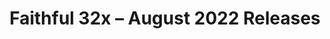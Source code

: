 ---
layout: post
title: Faithful 32x – August 2022 Releases
permalink: /faithful32x/R2
header-img: https://database.faithfulpack.net/images/website/posts/32x/R2.jpg

long_text: "After finally reaching 100% Java 1.19 completion last month, we're back again to provide the freshest new textures! Bit of a smaller update this time around, but it brings much needed changes and improvements. Numerous big and small bugs have been fixed, many textures have been adjusted to make them just a tad better to look at, and as, as is tradition, new UI has been added, this time to both Bedrock and Java. We hope this update improves your gaming experience, and see you next month!"

changelog:
  - August 2022:
    - Added:
      - GUI:
        - Report Button (DMgaming)
        - Chat Tags (Aerod)
      - Bedrock UI:
        - Upward-facing Dropdown Chevron (DMgaming)
        - Promo Gifts (DMgaming, TheOPWarrior208)
        - UI Debug Glyph (DMgaming, TheOPWarrior208)
        - New Mobile Controls:
          - Attack (Aerod)
          - Flying (Aerod)
          - Interact (Aerod, DMgaming)
          - Jump (Aerod)
          - Mount/Dismount (Aerod)
          - Sneak (Aerod)
          - Sprint (Aerod)
          - Swim Up/Down (Aerod)
          - Joystick Frame (Aerod)
          - Joystick Knob (Aerod)
        - Store Home Icon (DMgaming)
        - Equipped Item Border (EachMenderKhai)
        - Book Page Edges (DMgaming)
        - Upload Glyph (DMgaming)
    - Changed:
      - Blocks:
        - Sculk Shrieker Side (Aerod)
        - Brewing Stand (Nyodex)
        - Bamboo Shoot (HARAG0N_MC)
        - Brown Mushroom (EachMenderKhai)
        - Red Mushroom (EachMenderKhai)
        - "[Bedrock] Missing Tile (Aerod)"
        - Exposed Copper (DMgaming)
        - Reinforced Deepslate Side (DMgaming)
      - Items:
        - Scute (Evorp)
        - Brewing Stand (Nyodex)
        - Shears (Aerod)
        - Spyglass in GUI (Aerod)
        - Spyglass Model (EachMenderKhai)
        - Empty Bundle (EachMenderKhai, Aerod)
        - Prismarine Crystals (EachMenderKhai)
      - Entities:
        - Creeper (Evorp)
        - Pig (DMgaming)
        - Sheep (DMgaming)
      - Paintings:
        - Fire (EachMenderKhai)
        - Earth (EachMenderKhai)
        - Wind (EachMenderKhai)
        - Water (EachMenderKhai)
      - Status Effects:
        - Resistance (DMgaming)
        - Darkness (EachMenderKhai)
      - Particles:
        - Lava (EachMenderKhai)
      - GUI:
        - Book (TheOPWarrior208, DMgaming)
        - Brewing Stand (Reia, Hozz)
      - Bedrock UI:
        - Brewing Stand Fuel Pipes (DMgaming, Reia, Hozz)
    - Fixed:
      - Various:
        - Miscoloured pixel in leather item texture (TheOPWarrior208)
        - Horse armour icon in horse GUI being inconsistent with the items (Nyodex)
        - "[Bedrock] Rendering issue with Pillager Banner stick"
        - "[b1.7.3] Hotbar half armour icon facing the wrong way"
        - A single random dark pixel in one red stained glass CTM texture
single-changelog: true
expanded-changelog: true

downloads:
  - August 2022 Releases:
      Java 1.19.2: https://database.faithfulpack.net/packs/32x-Java/August%202022/Faithful%2032x%20-%201.19.2.zip
      Java 1.18.2: https://database.faithfulpack.net/packs/32x-Java/August%202022/Faithful%2032x%20-%201.18.2.zip
      Java 1.17.1: https://database.faithfulpack.net/packs/32x-Java/August%202022/Faithful%2032x%20-%201.17.1.zip
      Java 1.16.5: https://database.faithfulpack.net/packs/32x-Java/August%202022/Faithful%2032x%20-%201.16.5.zip
  - August 2022 Pre-releases:
      Bedrock Edition: https://database.faithfulpack.net/packs/32x-Bedrock/August%202022/Faithful%2032x%20-%201.19.mcpack
      Java 1.15.2: https://database.faithfulpack.net/packs/32x-Java/August%202022/Faithful%2032x%20-%201.15.2.zip
      Java 1.14.4: https://database.faithfulpack.net/packs/32x-Java/August%202022/Faithful%2032x%20-%201.14.4.zip
      Java 1.13.2: https://database.faithfulpack.net/packs/32x-Java/August%202022/Faithful%2032x%20-%201.13.2.zip
      Java 1.12.2: https://database.faithfulpack.net/packs/32x-Java/August%202022/Faithful%2032x%20-%201.12.2.zip
      Java 1.11.2: https://database.faithfulpack.net/packs/32x-Java/August%202022/Faithful%2032x%20-%201.11.2.zip
      Java 1.10.2: https://database.faithfulpack.net/packs/32x-Java/August%202022/Faithful%2032x%20-%201.10.2.zip
      Java 1.9.4: https://database.faithfulpack.net/packs/32x-Java/August%202022/Faithful%2032x%20-%201.9.4.zip
      Java 1.8.9: https://database.faithfulpack.net/packs/32x-Java/August%202022/Faithful%2032x%20-%201.8.9.zip
      Java 1.7.10: https://database.faithfulpack.net/packs/32x-Java/August%202022/Faithful%2032x%20-%201.7.10.zip
      Java 1.6.4: https://database.faithfulpack.net/packs/32x-Java/August%202022/Faithful%2032x%20-%201.6.4.zip
      Java 1.4.6 (requires OptiFine or MCPatcher): https://database.faithfulpack.net/packs/32x-Java/August%202022/Faithful%2032x%20-%201.4.6.zip
      Java Beta 1.7.3 (requires OptiFine or MCPatcher): https://database.faithfulpack.net/packs/32x-Java/August%202022/Faithful%2032x%20-%20b1.7.3.zip
---